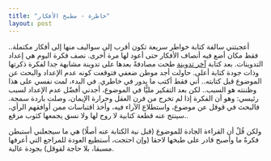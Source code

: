 ```yaml
---
title: "خاطرة - مطبخ الأفكار"
layout: post
---
```


أعجبتني سالفة كتابة خواطر سريعة تكون أقرب إلى سواليف منها إلى أفكار مكتملة.. فقط مكان أضع فيه أنصاف الأفكار حتى أعود لها مرة أخرى. نصف فكرة اليوم هي إعداد التدوينات. بعد كتابة [آخر تدوينة](https://althukairm.github.io/2020/07/01/clarity.html) طحت مصادفةً بعدها على تدوينة مشابهة جدا لفكرة ذكرتها وذات جودة كتابة أعلى. حاولت أجد موطن ضعفي فتوقعت كونه عدم الإعداد والبحث عن الموضوع قبل كتابته.. أني فقط أكتب ما يدور في خاطري. في البدء، لمت نفسي على هذا وظننته هو السبب.. لكن بعد التفكير مليًّا في الموضوع، أجدني أفضّل عدم الإعداد لسبب رئيسي: وهو أن الفكرة إذا لم تخرج من فرن العقل وحرارة الإيمان، وصلت باردة سمجة. فالبحث في قوقل عن موضوع، واستطلاع الآراء فيه، وأخذ اقتباسات ممن أوافقهم الرأي، سينتج عنه قطعة كتابية لا روح لها ولا نسق يجمعها كثوب مرقع..

ولكن قُلْ أن القراءة الجادة للموضوع (قبل نية الكتابة عنه أصلًا) هي ما سيجعلني أستبطن فكرةً ما وأصبح قادر على طبخها لاحقا (وإن احتجت، أستطيع العودة للمراجع التي أعرفها مسبقا، بلا حاجة لقوقل) بجودة عالية.
